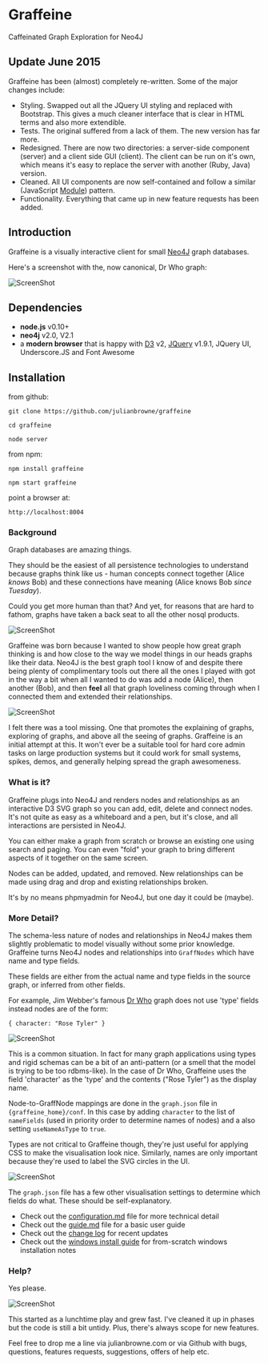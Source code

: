 
# Graffeine

Caffeinated Graph Exploration for Neo4J


## Update June 2015

Graffeine has been (almost) completely re-written. Some of the major changes include:

*   Styling. Swapped out all the JQuery UI styling and replaced with Bootstrap. This gives a much cleaner interface that is clear in HTML terms and also more extendible.
*   Tests. The original suffered from a lack of them. The new version has far more.
*   Redesigned. There are now two directories: a server-side component (server) and a client side GUI (client). The client can be run on it's own, which means it's easy to replace the server with another (Ruby, Java) version.
*   Cleaned. All UI components are now self-contained and follow a similar (JavaScript [Module](http://www.adequatelygood.com/JavaScript-Module-Pattern-In-Depth.html)) pattern.
*   Functionality. Everything that came up in new feature requests has been added.

## Introduction

Graffeine is a visually interactive client for small [Neo4J](http://neo4j.com/) graph databases.

Here's a screenshot with the, now canonical, Dr Who graph:

![ScreenShot](https://raw.githubusercontent.com/julianbrowne/graffeine/master/public/assets/images/screenshot-drwho.jpeg)

## Dependencies

-   **node.js** v0.10+
-   **neo4j** v2.0, V2.1
-   a **modern browser** that is happy with [D3](http://d3js.org/) v2, [JQuery](http://jquery.com/) v1.9.1, JQuery UI, Underscore.JS and Font Awesome

## Installation

from github:

    git clone https://github.com/julianbrowne/graffeine

    cd graffeine

    node server

from npm:

    npm install graffeine

    npm start graffeine

point a browser at:

    http://localhost:8004
    
### Background

Graph databases are amazing things.

They should be the easiest of all persistence technologies to understand because graphs think like us - human concepts connect together (Alice _knows_ Bob) and these connections have meaning (Alice knows Bob _since Tuesday_).

Could you get more human than that? And yet, for reasons that are hard to fathom, graphs have taken a back seat to all the other nosql products.

![ScreenShot](https://raw.githubusercontent.com/julianbrowne/graffeine/master/public/assets/images/screenshot-alice-bob.jpeg)

Graffeine was born because I wanted to show people how great graph thinking is and how close to the way we model things in our heads graphs like their data. Neo4J is the best graph tool I know of and despite there being plenty of complimentary tools out there all the ones I played with got in the way a bit when all I wanted to do was add a node (Alice), then another (Bob), and then **feel** all that graph loveliness coming through when I connected them and extended their relationships.

![ScreenShot](https://raw.githubusercontent.com/julianbrowne/graffeine/master/public/assets/images/screenshot-self.jpeg)

I felt there was a tool missing. One that promotes the explaining of graphs, exploring of graphs, and above all the seeing of graphs. Graffeine is an initial attempt at this. It won't ever be a suitable tool for hard core admin tasks on large production systems but it could work for small systems, spikes, demos, and generally helping spread the graph awesomeness.

### What is it?

Graffeine plugs into Neo4J and renders nodes and relationships as an interactive D3 SVG graph so you can add, edit, delete and connect nodes. It's not quite as easy as a whiteboard and a pen, but it's close, and all interactions are persisted in Neo4J.

You can either make a graph from scratch or browse an existing one using search and paging. You can even "fold" your graph to bring different aspects of it together on the same screen.

Nodes can be added, updated, and removed. New relationships can be made using drag and drop and existing relationships broken.

It's by no means phpmyadmin for Neo4J, but one day it could be (maybe).


### More Detail?

The schema-less nature of nodes and relationships in Neo4J makes them slightly problematic to model visually without some prior knowledge. Graffeine turns Neo4J nodes and relationships into ```GraffNodes``` which have name and type fields.

These fields are either from the actual name and type fields in the source graph, or inferred from other fields.

For example, Jim Webber's famous [Dr Who](https://github.com/jimwebber/neo4j-tutorial) graph does not use 'type' fields instead nodes are of the form:

    { character: "Rose Tyler" }

![ScreenShot](https://raw.githubusercontent.com/julianbrowne/graffeine/master/public/assets/images/screenshot-draglet.jpeg)

This is a common situation. In fact for many graph applications using types and rigid schemas can be a bit of an anti-pattern (or a smell that the model is trying to be too rdbms-like). In the case of Dr Who, Graffeine uses the field 'character' as the 'type' and the contents ("Rose Tyler") as the display name.

Node-to-GraffNode mappings are done in the ```graph.json``` file in ```{graffeine_home}/conf```. In this case by adding ```character``` to the list of ```nameFields``` (used in priority order to determine names of nodes) and a also setting ```useNameAsType``` to ```true```.

Types are not critical to Graffeine though, they're just useful for applying CSS to make the visualisation look nice. Similarly, names are only important because they're used to label the SVG circles in the UI.

![ScreenShot](https://raw.githubusercontent.com/julianbrowne/graffeine/master/public/assets/images/screenshot-styled.jpeg)

The ```graph.json``` file has a few other visualisation settings to determine which fields do what. These should be self-explanatory.

* Check out the [configuration.md](docs/configuration.md) file for more technical detail
* Check out the [guide.md](docs/guide.md) file for a basic user guide
* Check out the [change log](docs/changelog.md) for recent updates
* Check out the [windows install guide](docs/windows.md) for from-scratch windows installation notes

### Help?

Yes please.

![ScreenShot](https://raw.githubusercontent.com/julianbrowne/graffeine/master/public/assets/images/screenshot-help.jpeg)

This started as a lunchtime play and grew fast. I've cleaned it up in phases but the code is still a bit untidy. Plus, there's always scope for new features.

Feel free to drop me a line via julianbrowne.com or via Github with bugs, questions, features requests, suggestions, offers of help etc.
